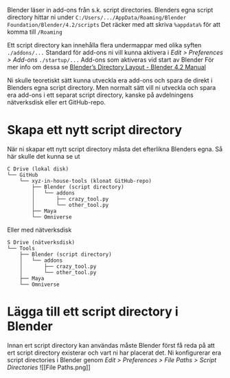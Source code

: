 Blender läser in add-ons från s.k. script directories. Blenders egna script directory hittar ni under
`C:/Users/.../AppData/Roaming/Blender Foundation/Blender/4.2/scripts`
Det räcker med att skriva `%appdata%` för att komma till `/Roaming`

Ett script directory kan innehålla flera undermappar med olika syften
`./addons/...` Standard för add-ons ni vill kunna aktivera i _Edit > Preferences > Add-ons_
`./startup/...` Add-ons som aktiveras vid start av Blender
För mer info om dessa se [Blender’s Directory Layout - Blender 4.2 Manual](https://docs.blender.org/manual/en/latest/advanced/blender_directory_layout.html#path-layout)

Ni skulle teoretiskt sätt kunna utveckla era add-ons och spara de direkt i Blenders egna script directory. Men normalt sätt vill ni utveckla och spara era add-ons i ett separat script directory, kanske på avdelningens nätverksdisk eller ert GitHub-repo.
# Skapa ett nytt script directory
När ni skapar ett nytt script directory måsta det efterlikna Blenders egna.
Så här skulle det kunna se ut
```
C Drive (lokal disk)
└── GitHub
    └── xyz-in-house-tools (klonat GitHub-repo)
        ├── Blender (script directory)
        │   └── addons
        │       ├── crazy_tool.py
        │       └── other_tool.py
        ├── Maya
        └── Omniverse
```
Eller med nätverksdisk
```
S Drive (nätverksdisk)
└── Tools
    ├── Blender (script directory)
    │   └── addons
    │       ├── crazy_tool.py
    │       └── other_tool.py
    ├── Maya
    └── Omniverse
```
# Lägga till ett script directory i Blender
Innan ert script directory kan användas måste Blender först få reda på att ert script directory existerar och vart ni har placerat det. Ni konfigurerar era script directories i Blender genom
_Edit > Preferences > File Paths > Script Directories_
![[File Paths.png]]

